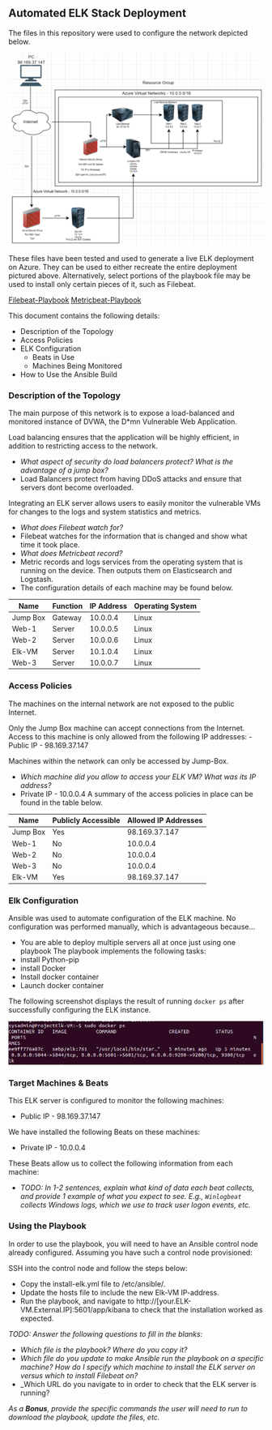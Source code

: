 ## Automated ELK Stack Deployment
The files in this repository were used to configure the network depicted below.

![](https://github.com/munisshodmonov/Elk-Stack-Project1/blob/main/Diagram/Diagram-Project-Elk.PNG)

These files have been tested and used to generate a live ELK deployment on Azure. They can be used to either recreate the entire deployment pictured above. Alternatively, select portions of the playbook file may be used to install only certain pieces of it, such as Filebeat.

  [Filebeat-Playbook](https://github.com/munisshodmonov/Elk-Stack-Project1/blob/main/ansible/roles/filebeat-playbook.yml)
  [Metricbeat-Playbook](https://github.com/munisshodmonov/Elk-Stack-Project1/blob/main/ansible/roles/metricbeat-playbook.yml)

This document contains the following details:
- Description of the Topology
- Access Policies
- ELK Configuration
  - Beats in Use
  - Machines Being Monitored
- How to Use the Ansible Build


### Description of the Topology

The main purpose of this network is to expose a load-balanced and monitored instance of DVWA, the D*mn Vulnerable Web Application.

Load balancing ensures that the application will be highly efficient, in addition to restricting access to the network.
- _What aspect of security do load balancers protect? What is the advantage of a jump box?_
- Load Balancers protect from having DDoS attacks and ensure that servers dont become overloaded.

Integrating an ELK server allows users to easily monitor the vulnerable VMs for changes to the logs and system statistics and metrics.
- _What does Filebeat watch for?_
- Filebeat watches for the information that is changed and show what time it took place.
- _What does Metricbeat record?_
- Metric records and logs services from the operating system that is running on the device. Then outputs them on Elasticsearch and Logstash.
- The configuration details of each machine may be found below.


| Name     | Function | IP Address | Operating System |
|----------|----------|------------|------------------|
| Jump Box | Gateway  | 10.0.0.4   | Linux            |
| Web-1    | Server   | 10.0.0.5   | Linux            |
| Web-2    | Server   | 10.0.0.6   | Linux            |
| Elk-VM   | Server   | 10.1.0.4   | Linux            |
| Web-3    | Server   | 10.0.0.7   | Linux            |
### Access Policies

The machines on the internal network are not exposed to the public Internet. 

Only the Jump Box machine can accept connections from the Internet. Access to this machine is only allowed from the following IP addresses:
-Public IP - 98.169.37.147

Machines within the network can only be accessed by Jump-Box.
- _Which machine did you allow to access your ELK VM? What was its IP address?_
- Private IP - 10.0.0.4
A summary of the access policies in place can be found in the table below.

| Name     | Publicly Accessible | Allowed IP Addresses |
|----------|---------------------|----------------------|
| Jump Box | Yes                 |   98.169.37.147      |
| Web-1    | No                  |   10.0.0.4           |
| Web-2    | No                  |   10.0.0.4           |
| Web-3    | No                  |   10.0.0.4           |
| Elk-VM   | Yes                 |   98.169.37.147      |

### Elk Configuration

Ansible was used to automate configuration of the ELK machine. No configuration was performed manually, which is advantageous because...
- You are able to deploy multiple servers all at once just using one playbook
The playbook implements the following tasks:
- install Python-pip
- install Docker
- Install docker container
- Launch docker container

The following screenshot displays the result of running `docker ps` after successfully configuring the ELK instance.

![](https://github.com/munisshodmonov/Elk-Stack-Project1/blob/main/Elk-Images/checkpoint-project11.png)

### Target Machines & Beats
This ELK server is configured to monitor the following machines:
- Public IP - 98.169.37.147

We have installed the following Beats on these machines:
- Private IP - 10.0.0.4 

These Beats allow us to collect the following information from each machine:
- _TODO: In 1-2 sentences, explain what kind of data each beat collects, and provide 1 example of what you expect to see. E.g., `Winlogbeat` collects Windows logs, which we use to track user logon events, etc._

### Using the Playbook
In order to use the playbook, you will need to have an Ansible control node already configured. Assuming you have such a control node provisioned: 

SSH into the control node and follow the steps below:
- Copy the install-elk.yml file to /etc/ansible/.
- Update the hosts file to include the new Elk-VM IP-address.
- Run the playbook, and navigate to http://[your.ELK-VM.External.IP]:5601/app/kibana to check that the installation worked as expected.

_TODO: Answer the following questions to fill in the blanks:_
- _Which file is the playbook? Where do you copy it?_
- _Which file do you update to make Ansible run the playbook on a specific machine? How do I specify which machine to install the ELK server on versus which to install Filebeat on?_
- _Which URL do you navigate to in order to check that the ELK server is running?

_As a **Bonus**, provide the specific commands the user will need to run to download the playbook, update the files, etc._
